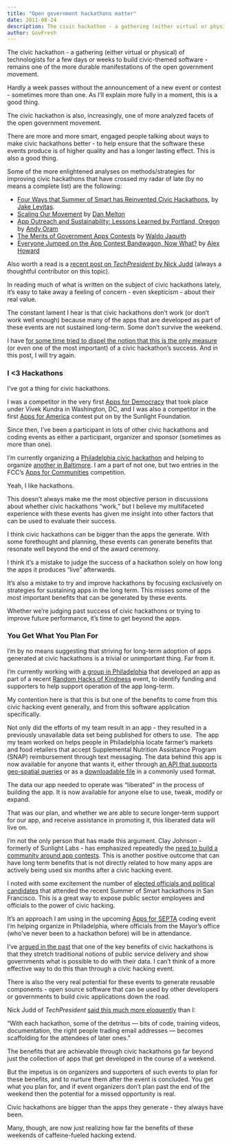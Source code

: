```yaml
---
title: "Open government hackathons matter"
date: 2011-08-24
description: The civic hackathon - a gathering (either virtual or physical) of technologists for a few days or weeks to build civic-themed software - remains one of the more durable manifestations of the open government movement.
author: GovFresh
---
```




The civic hackathon - a gathering (either virtual or physical) of technologists for a few days or weeks to build civic-themed software - remains one of the more durable manifestations of the open government movement.

Hardly a week passes without the announcement of a new event or contest - sometimes more than one. As I’ll explain more fully in a moment, this is a good thing.

The civic hackathon is also, increasingly, one of more analyzed facets of the open government movement.

There are more and more smart, engaged people talking about ways to make civic hackathons better - to help ensure that the software these events produce is of higher quality and has a longer lasting effect. This is also a good thing.

Some of the more enlightened analyses on methods/strategies for improving civic hackathons that have crossed my radar of late (by no means a complete list) are the following:

<ul>
	<li><a href="http://www.summerofsmart.org/blog/two-months-in-four-ways-summer-of-smart-has-reinvented-civic-hackathons/">Four Ways that Summer of Smart has Reinvented Civic Hackathons</a>, by <a href="https://twitter.com/#%21/CivicInnovation">Jake Levitas</a>.</li>
	<li><a href="http://codeforamerica.org/2011/08/17/scaling-our-movement/">Scaling Our Movement</a> by <a href="http://twitter.com/#%21/danmelton">Dan Melton</a></li>
	<li><a href="http://radar.oreilly.com/2011/07/app-outreach-and-sustainabilit.html">App Outreach and Sustainability: Lessons Learned by Portland, Oregon</a> by <a href="http://twitter.com/#%21/praxagora">Andy Oram</a></li>
	<li><a href="http://waldo.jaquith.org/blog/2011/08/govt-apps-contests/">The Merits of Government Apps Contests</a> by <a href="http://waldo.jaquith.org/about/">Waldo Jaquith</a></li>
	<li><a href="http://radar.oreilly.com/2011/08/app-contests-sustainability-usability.html">Everyone Jumped on the App Contest Bandwagon, Now What?</a> by <a href="http://twitter.com/#%21/digiphile">Alex Howard</a></li>
</ul>

Also worth a read is a <a href="http://techpresident.com/short-post/code-americas-chief-geek-says-civic-hackers-should-fix-hackathons-next">recent post on <em>TechPresident</em> by Nick Judd</a> (always a thoughtful contributor on this topic).

In reading much of what is written on the subject of civic hackathons lately, it’s easy to take away a feeling of concern - even skepticism - about their real value.

The constant lament I hear is that civic hackathons don’t work (or don’t work well enough) because many of the apps that are developed as part of these events are not sustained long-term. Some don’t survive the weekend.

I have <a href="http://www.voiceingov.org/blog/?p=1850">for some time tried to dispel the notion that this is the only measure</a> (or even one of the most important) of a civic hackathon’s success. And in this post, I will try again.

<h3>I &lt;3 Hackathons</h3>

I’ve got a thing for civic hackathons.

I was a competitor in the very first <a href="http://www.appsfordemocracy.org/">Apps for Democracy</a> that took place under Vivek Kundra in Washington, DC, and I was also a competitor in the first <a href="http://sunlightlabs.com/contests/appsforamerica/">Apps for America</a> contest put on by the Sunlight Foundation.

Since then, I’ve been a participant in lots of other civic hackathons and coding events as either a participant, organizer and sponsor (sometimes as more than one).

I’m currently organizing a <a href="https://www.facebook.com/event.php?eid=245366542161965">Philadelphia civic hackathon</a> and helping to organize <a href="http://educationhackday.org/">another in Baltimore</a>. I am a part of not one, but two entries in the FCC’s <a href="http://appsforcommunities.challenge.gov/">Apps for Communities</a> competition.

Yeah, I like hackathons.

This doesn’t always make me the most objective person in discussions about whether civic hackathons “work,” but I believe my multifaceted experience with these events has given me insight into other factors that can be used to evaluate their success.

I think civic hackathons can be bigger than the apps the generate. With some forethought and planning, these events can generate benefits that resonate well beyond the end of the award ceremony.

I think it’s a mistake to judge the success of a hackathon solely on how long the apps it produces “live” afterwards.

It’s also a mistake to try and improve hackathons by focusing exclusively on strategies for sustaining apps in the long term. This misses some of the most important benefits that can be generated by these events.

Whether we’re judging past success of civic hackathons or trying to improve future performance, it’s time to get beyond the apps.

<h3>You Get What You Plan For</h3>

I’m by no means suggesting that striving for long-term adoption of apps generated at civic hackathons is a trivial or unimportant thing. Far from it.

I’m currently working with <a href="http://phillysnap.com/">a group in Philadelphia</a> that developed an app as part of a recent <a href="http://www.rhok.org/">Random Hacks of Kindness</a> event, to identify funding and supporters to help support operation of the app long-term.

My contention here is that this is but one of the benefits to come from this civic hacking event generally, and from this software application specifically.

Not only did the efforts of my team result in an app - they resulted in a previously unavailable data set being published for others to use.  The app my team worked on helps people in Philadelphia locate farmer’s markets and food retailers that accept Supplemental Nutrition Assistance Program (SNAP) reimbursement through text messaging. The data behind this app is now available for anyone that wants it, either through <a href="http://phlapi.com/">an API that supports geo-spatial queries</a> or as a <a href="http://buzzdata.com/mheadd/philadelphia-farmers-markets#%21/data_grid">downloadable file</a> in a commonly used format.

The data our app needed to operate was “liberated” in the process of building the app. It is now available for anyone else to use, tweak, modify or expand.

That was our plan, and whether we are able to secure longer-term support for our app, and receive assistance in promoting it, this liberated data will live on.

I’m not the only person that has made this argument. Clay Johnson - formerly of Sunlight Labs - has emphasized repeatedly the <a href="http://infovegan.com/2010/06/22/build-communities-not-apps-contests">need to build a community around app contests</a>. This is another positive outcome that can have long term benefits that is not directly related to how many apps are actively being used six months after a civic hacking event.

I noted with some excitement the number of <a href="http://www.summerofsmart.org/blog/two-months-in-four-ways-summer-of-smart-has-reinvented-civic-hackathons/">elected officials and political candidates</a> that attended the recent Summer of Smart hackathons in San Francisco. This is a great way to expose public sector employees and officials to the power of civic hacking.

It’s an approach I am using in the upcoming <a href="https://www.facebook.com/event.php?eid=245366542161965">Apps for SEPTA</a> coding event I’m helping organize in Philadelphia, where officials from the Mayor’s office (who’ve never been to a hackathon before) will be in attendance.

I’ve <a href="http://radar.oreilly.com/2011/07/app-outreach-and-sustainabilit.html#comments">argued in the past</a> that one of the key benefits of civic hackathons is that they stretch traditional notions of public service delivery and show governments what is possible to do with their data. I can’t think of a more effective way to do this than through a civic hacking event.

There is also the very real potential for these events to generate reusable components - open source software that can be used by other developers or governments to build civic applications down the road.

Nick Judd of <em>TechPresident</em> <a href="http://techpresident.com/short-post/code-americas-chief-geek-says-civic-hackers-should-fix-hackathons-next">said this much more eloquently</a> than I:

<p dir="ltr">“With each hackathon, some of the detritus — bits of code, training videos, documentation, the right people trading email addresses — becomes scaffolding for the attendees of later ones.”</p>

The benefits that are achievable through civic hackathons go far beyond just the collection of apps that get developed in the course of a weekend.

But the impetus is on organizers and supporters of such events to plan for these benefits, and to nurture them after the event is concluded. You get what you plan for, and if event organizers don’t plan past the end of the weekend then the potential for a missed opportunity is real.

Civic hackathons are bigger than the apps they generate - they always have been.

Many, though, are now just realizing how far the benefits of these weekends of caffeine-fueled hacking extend.
